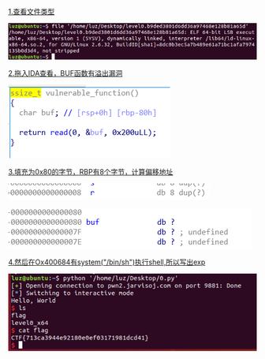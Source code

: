 [1.查看文件类型]()

![](https://github.com/Wraxluz/lz/blob/master/level0/a.png)

[2.拖入IDA查看，BUF函数有溢出漏洞]()

![](https://github.com/Wraxluz/lz/blob/master/level0/b.png)

[3.填充为0x80的字节，RBP有8个字节，计算偏移地址]()

![](https://github.com/Wraxluz/lz/blob/master/level0/c.png)

![](https://github.com/Wraxluz/lz/blob/master/level0/d.png)

[4.然后在Ox400684有system("/bin/sh")执行shell,所以写出exp]()

![](https://github.com/Wraxluz/lz/blob/master/level0/e.png)
